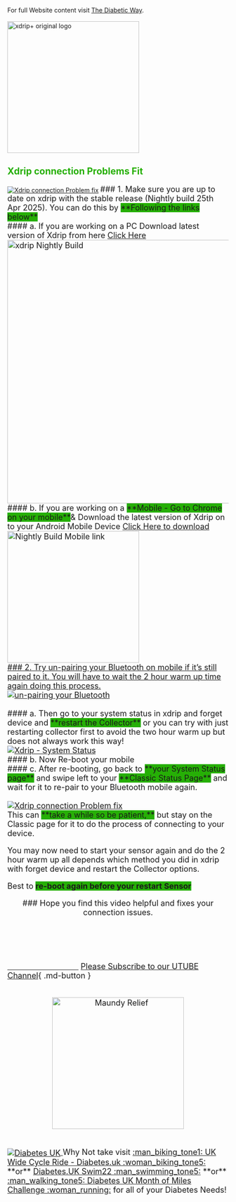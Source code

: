 <!-- this is not on github server its local only and run my mkdocs server!
docs made by tunasalad 2019- 2023-->


For full Website content visit [The Diabetic Way](https://www.thediabeticway.co.uk/index.php/en/).
<br>
<br>
<img width="300" height="Auto" border="0" align="center"  src="https://github.com/user-attachments/assets/4730d652-5406-4353-a0f2-b67a16c6856b" title="xdrip+ original logo"/></a>


## <span style="color:#26AF06">**Xdrip connection Problems Fit** </span> <br>

<a href="https://www.youtube.com/watch?v=WfKZ2_Hv3nE" target="_blank">
  <img width="auto" height="auto" border="0" align="center"  src="https://github.com/user-attachments/assets/645ca02a-fc26-4ba7-bc88-ff492ef93bf0" title="Xdrip connection Problem fix"/></a>
 
<font size="4"> 
### 1. Make sure you are up to date on xdrip with the stable release (Nightly build 25th Apr 2025). You can do this by <span style="background-color:#26AF06">**Following the links below**</span>
<br>
#### a. If you are working on a  PC  Download latest version of Xdrip from here <a href="https://github.com/NightscoutFoundation/xDrip/releases" target="_blank" title="xdrip Nightly build PC">Click Here</a><br>

 <a href="https://github.com/NightscoutFoundation/xDrip/releases" target="_blank">
  <img width="600" height="auto" border="0" align="center"  src="https://github.com/user-attachments/assets/7c869561-8339-484e-bda8-728bb9bc5480" title="xdrip Nightly Build"/></a><br>
#### b. If you are working on a <span style="background-color:#26AF06">**Mobile - Go to Chrome on your mobile**</span>& Download the latest version of Xdrip on to your Android Mobile Device <a href=" https://jamorham.github.io/#xdrip-plus" target="_blank" title="Download Xdrip from mobile">Click Here to download</a> 
 <a href="https://jamorham.github.io/#xdrip-plus" target="_blank">
  <img width="300" height="Auto" border="0" align="center"  src="https://github.com/user-attachments/assets/77c6a0b4-d813-448e-80fb-fb23b50a30f3" title="Nightly Build Mobile link"/><br>
### 2. Try un-pairing your Bluetooth on mobile if it’s still paired to it. You will have to wait the 2 hour warm up time again doing this process.<br>
<a href="https://www.youtube.com/shorts/YVy_qxeHpog" target="_blank">
  <img width="auto" height="auto" border="0" align="center"  src="https://github.com/user-attachments/assets/9c735685-1022-4d57-9c77-d29ae9cd28fb" title="un-pairing your Bluetooth"/></a><br>
  <br>
#### a. Then go to your system status in xdrip and forget device and <span style="background-color:#26AF06">**restart the Collector**</span>
or you can try with just restarting collector first to avoid the two hour warm up but does not always work this way!<br>
<a href="https://www.youtube.com/watch?v=tUckHWhXiFQ&t=3s" target="_blank">
  <img width="auto" height="auto" border="0" align="center"  src="https://github.com/user-attachments/assets/7bf12271-fcc8-4d2a-9b48-a5cf3bd78005" title="Xdrip - System Status"/></a>
   <br>
#### b. Now Re-boot your mobile <br>
#### c. After re-booting, go back to <span style="background-color:#26AF06">**your System Status page**</span> and swipe left to your <span style="background-color:#26AF06">**Classic Status Page**</span> and wait for it to re-pair to your Bluetooth mobile again.<br><br>

   <a href="https://www.youtube.com/watch?v=WfKZ2_Hv3nE" target="_blank">
  <img width="auto" height="auto" border="0" align="center"  src="https://github.com/user-attachments/assets/645ca02a-fc26-4ba7-bc88-ff492ef93bf0" title="Xdrip connection Problem fix"/></a>
  <br>
   This can <span style="background-color:#26AF06">**take a while so be patient,**</span>
 but stay on the Classic page for it to do the process of connecting to your device.
   <br>

   You may now need to start your sensor again and do the 2 hour warm up all depends which method you did in xdrip with forget device and restart the Collector options.<br>

Best to <span style="background-color:#26AF06">**re-boot again before your restart Sensor**</span>
<br>
<center>
### Hope you find this video helpful and fixes your connection issues.<br><br></center>
   <br> 
<br>
<br>

[&emsp;&emsp;&emsp;&emsp;&emsp;&emsp;&emsp;&emsp;&emsp;]()
[Please Subscribe to our UTUBE Channel](https://www.youtube.com/channel/UC9TwtBefjjKw_uKHiIWMkBA?sub_confirmation=1){ .md-button }

<br>
<a href="https://maundyrelief.org.uk/" target="_blank">
  <center><img width="300" height="auto" border="0" align=""  src="https://github.com/user-attachments/assets/585dd221-4f22-4e83-978d-3eedb39d3ca9" title="Maundy Relief"/></center></a>
<br>

<br>
<a href="https://www.diabetes.org.uk/" target="_blank">
<img width="auto" height="auto" border="0" align="center"  src="https://github.com/user-attachments/assets/21b87537-f1fa-4e01-904c-132085884544" title="Diabetes UK"/> </a>Why Not take visit <a href="https://www.diabetes.org.uk/support-us/fundraise/fundraising-events/pedal-for-progress" target="_blank"> :man_biking_tone1: UK Wide Cycle Ride - Diabetes.uk :woman_biking_tone5:</a> **or** <a href="https://swim22.diabetes.org.uk/?fbclid=IwAR3XSygKTkbU7l_Xgu88WU3Q3EYFrFoAj1STvQTVz_6X-xthmjqOUWMTiww" target="_blank">Diabetes.UK Swim22 :man_swimming_tone5:</a> **or** <a href="https://www.diabetes.org.uk/support-us/fundraise/fundraising-events/60-miles-challenge" target="_blank">:man_walking_tone5: Diabetes UK Month of Miles Challenge :woman_running:</a> for all of your Diabetes Needs!

</font>
   <!--  
  ******************************************************************************************************************
  mkdocs.yml    # The configuration file.
    docs/
    index.md  # The documentation homepage.
       ...       # Other markdown pages, images and other files.
		
		*************************************************************************
		center text**
		## <center>Now Do  </center><br>
		
		*************************************************************
		
		
<a href="http://nightscout.github.io/pages/update-fork/" target="_blank">
  <img width="auto" height="auto" border="0" align="center"  src="/img/Nightscout/Time to Update Nightscout.png" title="Update Tool"/></a>		
		
		
adding 	Yellow Hightligher!!!!!!!!	with bold too
<span style="background-color: #FFFF00">**Marked text**</span>


Headings colour green:
## <span style="color:#26AF06">**Xdrip connection Problem** </span> <br>

<a>
  <img width="auto" height="auto" border="0" align="center"  src="/img/Nightscout/Time to Update Nightscout.png" title="Update Tool"/></a>	




Adding a image with link
<a href="https://www.youtube.com/watch?v=MFsbm45b6YY" target="_blank">
  <img width="auto" height="auto" border="0" align="center"  src="/img/Part 1 Setting up Github 2021/Github account details.jpg" title="github account details"/>
</a><br>


Adding An Image on Github:
<img width="300" height="Auto" border="0" align="center"  src="https://github.com/user-attachments/assets/4730d652-5406-4353-a0f2-b67a16c6856b" title="xdrip+ original logo"/></a>

Adding Video

<iframe width="850" height="415" src="https://www.youtube.com/embed/MFsbm45b6YY" title="YouTube video player" frameborder="0" allow="accelerometer; autoplay; clipboard-write; encrypted-media; gyroscope; picture-in-picture" allowfullscreen></iframe>


Adding an embeded video
<iframe id="video3" width="560" height="315" src="https://www.youtube.com/embed/o7-T2IrDJ_A" title="YouTube video player" frameborder="0" allow="accelerometer; autoplay; clipboard-write; encrypted-media; gyroscope; picture-in-picture" allowfullscreen></iframe>


Note
**Note:** a note is something that needs to be mentioned but is apart from the context.


List
This is a regular paragraph.

Paragraph:

1. **Now Open another tab**  to make a Mongodb Atlas** Account: <a href="https://www.mongodb.com/cloud/atlas" target="_blank" title="Click Start Free">See Here</a> 
  and **click** Start Free
 <img width="auto" height="auto" border="0" align="center"  src="/img/Atlas/MongoDB Atlas start free.jpg"Click Start"/>
   2. Sub item two
   3. Sub item three
2. Item two



font size
<font size="4">

</font>

link
<a href=" https://github.com/" target="_blank" title="First create a user account by going to">Click Here</a>


Table
| Syntax | Description |
| ----------- | ----------- |
| Header | Title |
| Paragraph | Text |


Video in a box border!

<table width="1166" border="1" style="border-color: #000000; background-color: #ffffff;" cellpadding="1" cellspacing="1" height="98">
<tbody>
<tr style="height: 16px;">
<td style="width: 1158px; border-color: #000000; background-color: #5B9BD5;" fff=""><span style="font-size: 14pt;"><span style="color: #ffffff;">video Instructions,</span></span></td>
</tr>
<tr style="height: 56.4063px;">
<td style="width: 1158px; border-color: #000000;"><span style="font-family: tahoma, arial, helvetica, sans-serif; font-size: 14pt;">
 <iframe id="video3" width="860" height="515" src="https://www.youtube.com/embed/6o3AdkQBVog" title="YouTube video player" frameborder="0" allow="accelerometer; autoplay; clipboard-write; encrypted-media; gyroscope; picture-in-picture" allowfullscreen></iframe>  </span></td>
</tr>
</tbody>
</table>
*****************************************************
Warning Note<table width="1266" border="1" style="border-color: #000000; background-color: #ffffff;" cellpadding="1" cellspacing="1" height="98">
<tbody>
<tr style="height: 16px;">
<td style="width: 1158px; border-color: #000000; background-color: #FF0000;" fff=""><span style="font-size: 14pt;"><strong><span style="color: #ffffff;">Warning!</span></strong></span></td>
</tr>
<tr style="height: 56.4063px;">
<td style="width: 1158px; border-color: #000000;"><span style="font-family: tahoma, arial, helvetica, sans-serif; font-size: 14pt;"> 1: Some new features, updates, or bug fixes may require that you clear your browser cache before you will see the changes taken effect<br/> 2: If you get no errors and no readings after a while see about doing a <a href="http://127.0.0.1:8000/user-guide/Redeploying%20your%20repository/" target="_blank" title="Redeploying your repository link">Redeploying your repository</a> </span></td>
</tr>
</tbody>
</table>

-->
